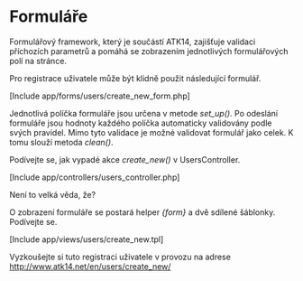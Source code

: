 Formuláře
=========

Formulářový framework, který je součástí ATK14, zajišťuje validaci příchozích parametrů a pomáhá se zobrazením jednotlivých formulářových polí na stránce.

Pro registrace uživatele může být klidně použit následující formulář.

[Include app/forms/users/create_new_form.php]

Jednotlivá políčka formuláře jsou určena v metode *set_up()*. Po odeslání formuláře jsou hodnoty každého políčka automaticky validovány podle svých pravidel.
Mimo tyto validace je možné validovat formulář jako celek. K tomu slouží metoda *clean()*.

Podívejte se, jak vypadé akce *create_new()* v UsersController.

[Include app/controllers/users_controller.php]

Není to velká věda, že?

O zobrazení formuláře se postará helper *{form}* a dvě sdílené šáblonky. Podívejte se.

[Include app/views/users/create_new.tpl]

Vyzkoušejte si tuto registraci uživatele v provozu na adrese <http://www.atk14.net/en/users/create_new/>

